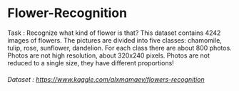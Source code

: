 # Flower-Recognition
Task : Recognize what kind of flower is that?
This dataset contains 4242 images of flowers.
The pictures are divided into five classes: chamomile, tulip, rose, sunflower, dandelion.
For each class there are about 800 photos. Photos are not high resolution, about 320x240 pixels. Photos are not reduced to a single size, they have different proportions!

###### Dataset : https://www.kaggle.com/alxmamaev/flowers-recognition
